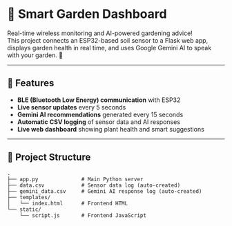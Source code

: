 # 🌱 Smart Garden Dashboard

Real-time wireless monitoring and AI-powered gardening advice!  
This project connects an ESP32-based soil sensor to a Flask web app, displays garden health in real time, and uses Google Gemini AI to speak with your garden. 🌿

---

## 🚀 Features

- **BLE (Bluetooth Low Energy) communication** with ESP32
- **Live sensor updates** every 5 seconds
- **Gemini AI recommendations** generated every 15 seconds
- **Automatic CSV logging** of sensor data and AI responses
- **Live web dashboard** showing plant health and smart suggestions

---

## 📂 Project Structure

```plaintext
.
├── app.py              # Main Python server
├── data.csv            # Sensor data log (auto-created)
├── gemini_data.csv     # Gemini AI response log (auto-created)
├── templates/
│   └── index.html      # Frontend HTML
└── static/
    └── script.js       # Frontend JavaScript

